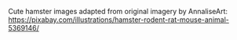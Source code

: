 Cute hamster images adapted from original imagery by AnnaliseArt: https://pixabay.com/illustrations/hamster-rodent-rat-mouse-animal-5369146/
